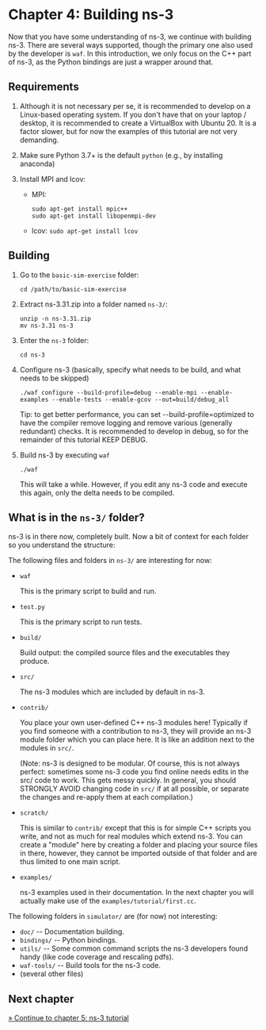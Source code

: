 # Chapter 4: Building ns-3

Now that you have some understanding of ns-3, we continue with building ns-3.
There are several ways supported, though the primary one also used by the
developer is `waf`. In this introduction, we only focus on the C++ part of
ns-3, as the Python bindings are just a wrapper around that.


## Requirements

1. Although it is not necessary per se, it is recommended to develop on a Linux-based
   operating system. If you don't have that on your laptop / desktop, it is recommended
   to create a VirtualBox with Ubuntu 20. It is a factor slower, but for now the examples
   of this tutorial are not very demanding.

2. Make sure Python 3.7+ is the default `python` (e.g., by installing anaconda)

3. Install MPI and lcov:

   * MPI:
     ```
     sudo apt-get install mpic++
     sudo apt-get install libopenmpi-dev
     ```
   * lcov: `sudo apt-get install lcov`


## Building

1. Go to the `basic-sim-exercise` folder:

   ```
   cd /path/to/basic-sim-exercise
   ```
   
2. Extract ns-3.31.zip into a folder named `ns-3/`:

   ```
   unzip -n ns-3.31.zip
   mv ns-3.31 ns-3
   ```
   
3. Enter the `ns-3` folder:
   ```
   cd ns-3
   ```

4. Configure ns-3 (basically, specify what needs to be build, and what needs to be skipped)
   ```
   ./waf configure --build-profile=debug --enable-mpi --enable-examples --enable-tests --enable-gcov --out=build/debug_all
   ```
   
   Tip: to get better performance, you can set --build-profile=optimized to have the compiler
   remove logging and remove various (generally redundant) checks. It is recommended to develop in debug,
   so for the remainder of this tutorial KEEP DEBUG.
   
5. Build ns-3 by executing `waf`
   ```
   ./waf
   ```
   
   This will take a while. However, if you edit any ns-3 code and execute this again,
   only the delta needs to be compiled.


## What is in the `ns-3/` folder?

ns-3 is in there now, completely built. Now a bit of context for each folder 
so you understand the structure:

The following files and folders in `ns-3/` are interesting for now:

- `waf`

  This is the primary script to build and run.
  
- `test.py`

  This is the primary script to run tests.

- `build/`

  Build output: the compiled source files and the executables they produce.
  
- `src/`

   The ns-3 modules which are included by default in ns-3.
   
- `contrib/`

  You place your own user-defined C++ ns-3 modules here! Typically if you find someone with a
  contribution to ns-3, they will provide an ns-3 module folder which you can place here.
  It is like an addition next to the modules in `src/`.
  
  (Note: ns-3 is designed to be modular. Of course, this is not always perfect:
  sometimes some ns-3 code you find online needs edits in the src/ code to work.
  This gets messy quickly. In general, you should STRONGLY AVOID 
  changing code in `src/` if at all possible, or separate the changes and re-apply
  them at each compilation.)
  
- `scratch/`

  This is similar to `contrib/` except that this is for simple C++ scripts you write,
  and not as much for real modules which extend ns-3. You can create a "module" here
  by creating a folder and placing your source files in there, however, they cannot
  be imported outside of that folder and are thus limited to one main script. 
  
- `examples/`

  ns-3 examples used in their documentation. In the next chapter you will actually make use
  of the `examples/tutorial/first.cc`.

The following folders in `simulator/` are (for now) not interesting:

- `doc/` -- Documentation building.
- `bindings/` -- Python bindings.
- `utils/` -- Some common command scripts the ns-3 developers found handy 
  (like code coverage and rescaling pdfs).
- `waf-tools/` -- Build tools for the ns-3 code.
- (several other files) 


## Next chapter

[&#187; Continue to chapter 5: ns-3 tutorial](5_ns3_tutorial.md)
